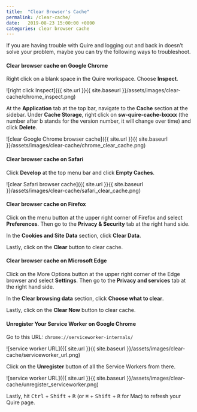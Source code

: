 ```yaml
---
title:  "Clear Browser's Cache"
permalink: /clear-cache/ 
date:   2019-08-23 15:00:00 +0800
categories: clear browser cache
---
```

If you are having trouble with Quire and logging out and back in doesn’t solve your problem, maybe you can try the following ways to troubleshoot. 

#### Clear browser cache on Google Chrome 

Right click on a blank space in the Quire workspace. Choose **Inspect**.

![right click Inspect]({{ site.url }}{{ site.baseurl }}/assets/images/clear-cache/chrome_inspect.png)


At the **Application** tab at the top bar, navigate to the **Cache** section at the sidebar. Under **Cache Storage**, right click on **sw-quire-cache-bxxxx** (the number after b stands for the version number, it will change over time) and click **Delete**. 

![clear Google Chrome browser cache]({{ site.url }}{{ site.baseurl }}/assets/images/clear-cache/chrome_clear_cache.png)


#### Clear browser cache on Safari 
Click **Develop** at the top menu bar and click **Empty Caches**.

![clear Safari browser cache]({{ site.url }}{{ site.baseurl }}/assets/images/clear-cache/safari_clear_cache.png)


#### Clear browser cache on Firefox  

Click on the menu button at the upper right corner of Firefox and select **Preferences**.  Then go to the **Privacy & Security** tab at the right hand side. 

In the **Cookies and Site Data** section, click **Clear Data**. 

Lastly, click on the **Clear** button to clear cache. 


#### Clear browser cache on Microsoft Edge 

Click on the More Options button at the upper right corner of the Edge browser and select **Settings**. Then go to the **Privacy and services** tab at the right hand side. 


In the **Clear browsing data** section, click **Choose what to clear**. 

Lastly, click on the **Clear Now** button to clear cache. 



#### Unregister Your Service Worker on Google Chrome

Go to this URL: `chrome://serviceworker-internals/`

![service worker URL]({{ site.url }}{{ site.baseurl }}/assets/images/clear-cache/serviceworker_url.png)


Click on the **Unregister** button of all the Service Workers from there.

![service worker URL]({{ site.url }}{{ site.baseurl }}/assets/images/clear-cache/unregister_serviceworker.png)


Lastly, hit <kbd>Ctrl</kbd> + <kbd>Shift</kbd> + <kbd>R</kbd> (or <kbd>⌘</kbd> + <kbd>Shift</kbd> + <kbd>R</kbd> for Mac) to refresh your Quire page.

